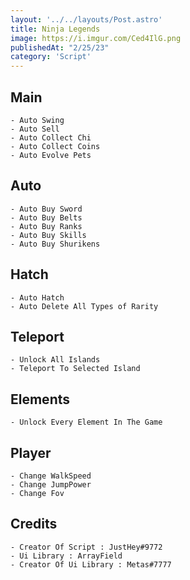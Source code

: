 ```yaml
---
layout: '../../layouts/Post.astro'
title: Ninja Legends
image: https://i.imgur.com/Ced4IlG.png
publishedAt: "2/25/23"
category: 'Script'
---
```


## Main
```
- Auto Swing
- Auto Sell
- Auto Collect Chi
- Auto Collect Coins
- Auto Evolve Pets
```

## Auto
```
- Auto Buy Sword
- Auto Buy Belts
- Auto Buy Ranks
- Auto Buy Skills
- Auto Buy Shurikens
```

## Hatch
```
- Auto Hatch
- Auto Delete All Types of Rarity
```

## Teleport
```
- Unlock All Islands
- Teleport To Selected Island
```

## Elements
```
- Unlock Every Element In The Game
```

## Player
```
- Change WalkSpeed
- Change JumpPower
- Change Fov
```

## Credits
```
- Creator Of Script : JustHey#9772
- Ui Library : ArrayField
- Creator Of Ui Library : Metas#7777
```